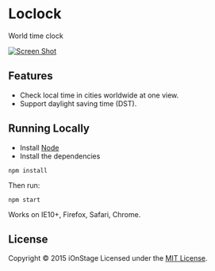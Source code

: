# Loclock

World time clock

[<img src="assets/screenshot.png" alt="Screen Shot">](http://www.ionstage.org/loclock/)

## Features
- Check local time in cities worldwide at one view.
- Support daylight saving time (DST).

## Running Locally
- Install [Node](https://nodejs.org/download/)
- Install the dependencies

```
npm install
```

Then run:

```
npm start
```

Works on IE10+, Firefox, Safari, Chrome.


## License
Copyright &copy; 2015 iOnStage
Licensed under the [MIT License][mit].

[MIT]: http://www.opensource.org/licenses/mit-license.php